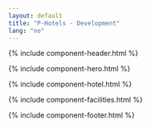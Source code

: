 ```yaml
---
layout: default
title: "P-Hotels - Development"
lang: "no"
---
```


{% include component-header.html %}

{% include component-hero.html %}

{% include component-hotel.html %}

{% include component-facilities.html %}

{% include component-footer.html %}
